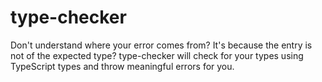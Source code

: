 # type-checker
Don't understand where your error comes from? It's because the entry is not of the expected type? type-checker will check for your types using TypeScript types and throw meaningful errors for you.
